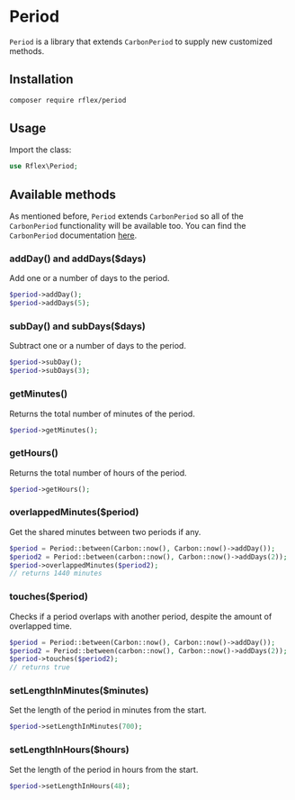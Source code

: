 # Period
`Period` is a library that extends `CarbonPeriod` to supply new customized methods.

## Installation
```sh
composer require rflex/period
```

## Usage
Import the class:
```php
use Rflex\Period;
```

## Available methods
As mentioned before, `Period` extends `CarbonPeriod` so all of the `CarbonPeriod` functionality will be available too. You can find the `CarbonPeriod` documentation [here](https://carbon.nesbot.com/docs/#api-period).

### addDay() and addDays($days)
Add one or a number of days to the period.
```php
$period->addDay();
$period->addDays(5);
```

### subDay() and subDays($days)
Subtract one or a number of days to the period.
```php
$period->subDay();
$period->subDays(3);
```

### getMinutes()
Returns the total number of minutes of the period.
```php
$period->getMinutes();
```

### getHours()
Returns the total number of hours of the period.
```php
$period->getHours();
```

### overlappedMinutes($period)
Get the shared minutes between two periods if any.
```php
$period = Period::between(Carbon::now(), Carbon::now()->addDay());
$period2 = Period::between(carbon::now(), Carbon::now()->addDays(2));
$period->overlappedMinutes($period2);
// returns 1440 minutes
```

### touches($period)
Checks if a period overlaps with another period, despite the amount of overlapped time.
```php
$period = Period::between(Carbon::now(), Carbon::now()->addDay());
$period2 = Period::between(carbon::now(), Carbon::now()->addDays(2));
$period->touches($period2);
// returns true
```

### setLengthInMinutes($minutes)
Set the length of the period in minutes from the start.
```php
$period->setLengthInMinutes(700);
```

### setLengthInHours($hours)
Set the length of the period in hours from the start.
```php
$period->setLengthInHours(48);
```
